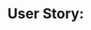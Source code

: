 # User Story: <Title> (US-XXX)

## Description

As a **<role>**, I want to <goal> so that <reason/value>.

## Acceptance Criteria

* <Condition 1>
* <Condition 2>
* <Condition 3>

## References

* Functional Requirement: [FR-XX](../requirements/functional.md#fr-xx)
* Non-Functional Requirement: [NFR-XX](../requirements/non-functional.md#nfr-xx)
* ADR: [ADR-XXX](../adr/adr-xxx-title.md)
* Epic: [EP-XX](../epics/ep-xx-title.md)
